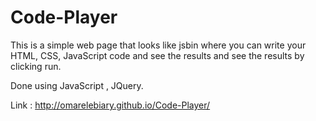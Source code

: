 # Code-Player

This is a simple web page that looks like jsbin where you can write your 
HTML, CSS, JavaScript code and see the results and see the results by clicking run.

Done using JavaScript , JQuery.

Link : http://omarelebiary.github.io/Code-Player/
